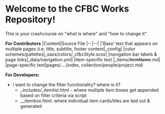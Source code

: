 # Welcome to the CFBC Works Repository! 
This is your crashcourse on "what is where" and "how to change it"

**For Contributors**
|Content|Source File
|--|--|
|'Base' text that appears on multiple pages (i.e. title, subtitle, footer content|_config|
|color schemes/pallettes|_sass/colors/_cfbcStyle.scss|
|navigation bar labels & page links|_data/navigation.yml|
|item-specific text |_items/~~itemName~~.md|
|page-specific text|pages/....(index, collection/people/project.md)


**For Developers:**
 - i want to change the filter functionality? where is it?
	 - _includes/_itemlist.html - where multiple item boxes get appended based on filter criteria via script
	 -  __itembox.html: where individual item cards/tiles are laid out & generated

